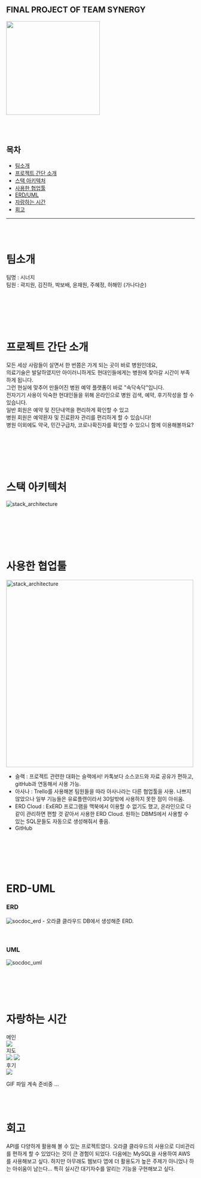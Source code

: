 ## FINAL PROJECT OF TEAM SYNERGY

<img src="https://user-images.githubusercontent.com/33106403/91033035-bd354580-e63d-11ea-9a55-9ae6aa65048a.png" width=250px />


<br><br>

## 목차
- [팀소개](#팀소개)
- [프로젝트 간단 소개](#프로젝트-간단-소개)
- [스택 아키텍처](#스택-아키텍처)
- [사용한 협업툴](#사용한-협업툴)
- [ERD/UML](#ERD-UML)
- [자랑하는 시간](#자랑하는-시간)
- [회고](#회고)

___


<br><br>

# 팀소개
팀명 : 시너지 <br>
팀원 : 곽지원, 김진하, 박보배, 윤재원, 주혜정, 허해민 (가나다순)

<br><br>


<br><br>

# 프로젝트 간단 소개

모든 세상 사람들이 살면서 한 번쯤은 가게 되는 곳이 바로 병원인데요,<br>
의료기술은 발달하였지만 아이러니하게도 현대인들에게는 병원에 찾아갈 시간이 부족하게 됩니다.<br>
그런 현실에 맞추어 만들어진 병원 예약 플랫폼이 바로 "속닥속닥"입니다. <br>
전자기기 사용이 익숙한 현대인들을 위해 온라인으로 병원 검색, 예약, 후기작성을 할 수 있습니다.<br>
일반 회원은 예약 및 진단내역을 편리하게 확인할 수 있고<br>
병원 회원은 예약환자 및 진료환자 관리를 편리하게 할 수 있습니다!<br>
병원 이외에도 약국, 민간구급차, 코로나확진자를 확인할 수 있으니 함께 이용해볼까요?<br>


<br><br>


<br><br>

# 스택 아키텍처

<img alt="stack_architecture" src="https://user-images.githubusercontent.com/33106403/91033600-97f50700-e63e-11ea-81e8-18e801677d2f.jpeg">

<br><br>


<br><br>

# 사용한 협업툴

<img alt="stack_architecture" src="https://user-images.githubusercontent.com/33106403/91033578-8f043580-e63e-11ea-99ce-05627952bb2d.jpeg" width=500px>

- 슬랙 : 프로젝트 관련한 대화는 슬랙에서! 카톡보다 소스코드와 자료 공유가 편하고, gitHub과 연동해서 사용 가능.
- 아사나 : Trello를 사용해본 팀원들을 따라 아사나라는 다른 협업툴을 사용.
          나쁘지 않았으나 일부 기능들은 유료플랜이라서 30일밖에 사용하지 못한 점이 아쉬움.
- ERD Cloud : ExERD 프로그램을 맥북에서 이용할 수 없기도 했고, 온라인으로 다같이 관리하면 편할 것 같아서 사용한 ERD Cloud. 
              원하는 DBMS에서 사용할 수 있는 SQL문들도 자동으로 생성해줘서 좋음.
- GitHub

<br><br>


<br><br>

# ERD-UML

### ERD
<img alt="socdoc_erd" src="https://user-images.githubusercontent.com/33106403/91034571-2d44cb00-e640-11ea-9376-9c23dd9d5fe3.jpeg"> 
- 오라클 클라우드 DB에서 생성해준 ERD. 
<br><br><br>


### UML
<img alt="socdoc_uml" src="https://user-images.githubusercontent.com/33106403/91038766-4a7c9800-e646-11ea-94d0-4509370902cb.jpg">
<br><br><br>


<br><br>

# 자랑하는 시간

메인
<br>
<img src="https://user-images.githubusercontent.com/66665282/95015471-0d191a80-0688-11eb-8a85-4d18b000c499.gif">
<br>
지도
<br>
<img src="https://user-images.githubusercontent.com/66665282/95015478-23bf7180-0688-11eb-8102-25e4eb9ca771.gif">
<img src="https://user-images.githubusercontent.com/66665282/95015486-2b7f1600-0688-11eb-8792-431b9df8fdb2.gif">
<br>
후기
<br>
<img src="https://user-images.githubusercontent.com/66665282/95015493-2de17000-0688-11eb-81cf-e9c2ee5caca0.gif">
<br>

GIF 파일 계속 준비중 …

<br><br>

# 회고
 API를 다양하게 활용해 볼 수 있는 프로젝트였다. 오라클 클라우드의 사용으로 디비관리를 편하게 할 수 있었다는 것이 큰 경험이 되었다.
다음에는 MySQL을 사용하여 AWS를 사용해보고 싶다. 
 하지만 아무래도 웹보다 앱에 더 활용도가 높은 주제가 아니었나 하는 아쉬움이 남는다...
특히 실시간 대기자수를 알리는 기능을 구현해보고 싶다.
